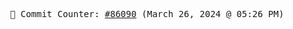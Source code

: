 <p align="center">
    <samp>
        📮 Commit Counter: <a href="https://github.com/Javascript-void0/Javascript-void0/commits/main">#86090</a> (March 26, 2024 @ 05:26 PM)
    </samp>
</p>